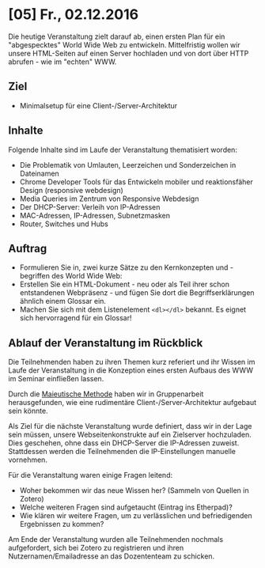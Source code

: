 # [05] Fr., 02.12.2016

Die heutige Veranstaltung zielt darauf ab, einen ersten Plan für ein "abgespecktes" World Wide Web zu entwickeln. Mittelfristig wollen wir unsere HTML-Seiten auf einen Server hochladen und von dort über HTTP abrufen - wie im "echten" WWW.

## Ziel

* Minimalsetup für eine Client-/Server-Architektur

## Inhalte

Folgende Inhalte sind im Laufe der Veranstaltung thematisiert worden:

* Die Problematik von Umlauten, Leerzeichen und Sonderzeichen in Dateinamen
* Chrome Developer Tools für das Entwickeln mobiler und reaktionsfäher Design (responsive webdesign)
* Media Queries im Zentrum von Responsive Webdesign
* Der DHCP-Server: Verleih von IP-Adressen
* MAC-Adressen, IP-Adressen, Subnetzmasken
* Router, Switches und Hubs

## Auftrag

* Formulieren Sie in, zwei kurze Sätze zu den Kernkonzepten und -begriffen des World Wide Web:
* Erstellen Sie ein HTML-Dokument - neu oder als Teil ihrer schon entstandenen Webpräsenz - und fügen Sie dort die Begriffserklärungen ähnlich einem Glossar ein.
* Machen Sie sich mit dem Listenelement `<dl></dl>` bekannt. Es eignet sich hervorragend für ein Glossar!

## Ablauf der Veranstaltung im Rückblick

Die Teilnehmenden haben zu ihren Themen kurz referiert und ihr Wissen im Laufe der Veranstaltung in die Konzeption eines ersten Aufbaus des WWW im Seminar einfließen lassen.

Durch die [Maieutische Methode](https://de.wikipedia.org/wiki/M%C3%A4eutik#Didaktik) haben wir in Gruppenarbeit herausgefunden, wie eine rudimentäre Client-/Server-Architektur aufgebaut sein könnte.

Als Ziel für die nächste Veranstaltung wurde definiert, dass wir in der Lage sein müssen, unsere Webseitenkonstrukte auf ein Zielserver hochzuladen. Dies geschehen, ohne dass ein DHCP-Server die IP-Adressen zuweist. Stattdessen werden die Teilnehmenden die IP-Einstellungen manuelle vornehmen.

Für die Veranstaltung waren einige Fragen leitend:

* Woher bekommen wir das neue Wissen her? (Sammeln von Quellen in Zotero)
* Welche weiteren Fragen sind aufgetaucht (Eintrag ins Etherpad)?
* Wie klären wir weitere Fragen, um zu verlässlichen und befriedigenden Ergebnissen zu kommen?

Am Ende der Veranstaltung wurden alle Teilnehmenden nochmals aufgefordert, sich bei Zotero zu registrieren und ihren Nutzernamen/Emailadresse an das Dozententeam zu schicken.
